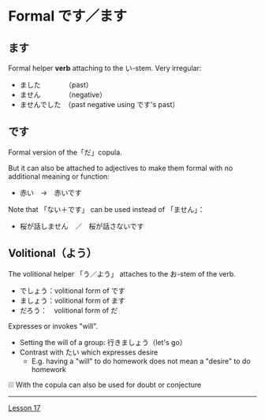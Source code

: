 # Formal です／ます

## ます
Formal helper **verb** attaching to the い-stem. Very irregular:

- ました　　　　（past）
- ません　　　　（negative）
- ませんでした　（past negative using です's past）

## です

Formal version of the「だ」copula.

But it can also be attached to adjectives to make them formal with no additional meaning or function:

- 赤い　→　赤いです

Note that 「ない＋です」 can be used instead of 「ません」：

- 桜が話しません　／　桜が話さないです

## Volitional（よう）

The volitional helper 「う／よう」 attaches to the お-stem of the verb.

- でしょう：volitional form of です
- ましょう：volitional form of ます
- だろう：　volitional form of だ

Expresses or invokes "will".
- Setting the will of a group: 行きましょう（let's go）
- Contrast with たい which expresses desire
	- E.g. having a "will" to do homework does not mean a "desire" to do homework

❕❕❕ With the copula can also be used for doubt or conjecture

-------

[Lesson 17](https://youtu.be/ymJWb31qWI8?list=PLg9uYxuZf8x_A-vcqqyOFZu06WlhnypWj)